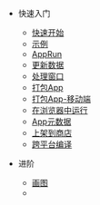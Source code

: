 * 快速入门

    * [快速开始](Started/readme.md)
    * [示例](Started/first-fyne-app.md)
    * [AppRun](Started/apprun.md)
   * [更新数据](Started/update.md)
  * [处理窗口](Started/windows.md)
  * [打包App](Started/packaging.md)
  * [打包App-移动端](Started/packaging-mobile.md)
  * [在浏览器中运行](Started/webapp.md)
  * [App元数据](Started/metadata.md)
  * [上架到商店](Started/distribution.md)
  * [跨平台编译](Started/cross-compiling.md)

* 进阶

    * [画图](Exploring/canvas.md)
    * 